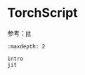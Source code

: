 # TorchScript

参考：[jit](https://pytorch.org/docs/stable/jit.html)

```{toctree}
:maxdepth: 2

intro
jit
```
